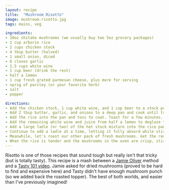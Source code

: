 ```yaml
---
layout: recipe
title:  "Mushroom Risotto"
image: mushroom-risotto.jpg
tags: mains, veg

ingredients:
- 10oz shitake mushrooms (we usually buy two 5oz grocery packages)
- 1 cup arborio rice
- 2 cups chicken stock
- 4 tbsp butter (halved)
- 1 small onion, diced
- 6 cloves garlic
- 1.5 cups white wine
- 1 cup beer (drink the rest)
- half a lemon
- 1 cup fresh grated parmesan cheese, plus more for serving
- sprig of parsley (or your favorite herb)
- salt
- pepper

directions:
- Add the chicken stock, 1 cup white wine, and 1 cup beer to a stock pock and bring to a simmer (4 cups total). Reduce heat or set aside.
- Add 2 tbsp butter, garlic, and onions to a deep pan and cook until translucent (a couple minutes). Add one package (or half) of your mushrooms and cook down. Salt and pepper to taste (small dash of salt, hearty crack of pepper for me, please).
- Add the rice into the pan and toss to coat. Toast for a few minutes.
- Add the remaining white wine and juice from half a lemon to deglaze the pan, scraping up all the good bits.
- Add a large ladle (or two) of the hot stock mixture into the rice pan. Here's where we get patient. Cook the stock down (near dry) before adding another ladle. Repeat.
- Continue to add a ladle at a time, letting it fully absord while stirring, until the stock is gone or the rice is tender. Fair game to taste the rice a few times in search of the perfect tenderness.
- Meanwhile, let's roast our other pack of fresh mushrooms. Get the remaining half on a sheet pan and under a 450° broiler. Keep an eye on them but cook til crispy and brown on the edges.
- When the rice is tender and the mushrooms in the oven are crisp, stir your parmesan and remaining 2tbps butter into the rice. Plate your risotto and top with our roasted mushrooms, our herb, more parmesan, and a crack of black pepper.
---
```


Risotto is one of those recipes that sound tough but really isn't that tricky (but is totally tasty). This recipe is a mash between a [Jamie Oliver](https://www.jamieoliver.com/recipes/rice-recipes/grilled-mushroom-risotto/) method and a [Tasty 101 video](https://tasty.co/recipe/mushroom-risotto). Jamie asked for dried mushrooms (proved to be hard to find and expensive here) and Tasty didn't have enough mushroom punch (so we added back the roasted topper). The best of both worlds, and easier than I've previously imagined! 